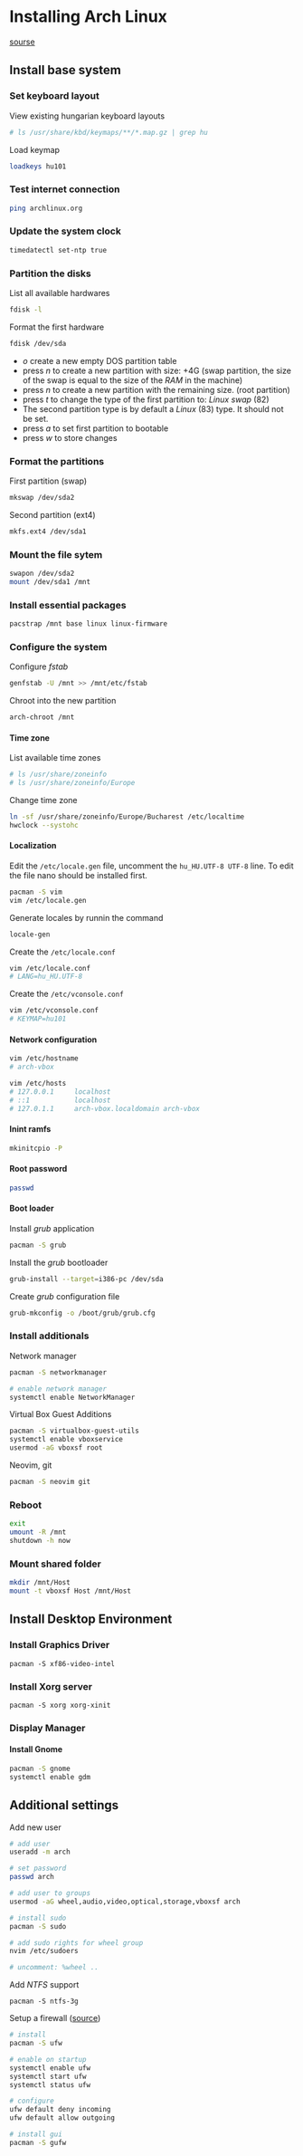 # Installing Arch Linux
[sourse](https://wiki.archlinux.org/index.php/Installation_guide#Boot_the_live_environment)

## Install base system

### Set keyboard layout
View existing hungarian keyboard layouts

```bash
# ls /usr/share/kbd/keymaps/**/*.map.gz | grep hu
```

Load keymap

```bash
loadkeys hu101
```


### Test internet connection
```bash
ping archlinux.org
```

### Update the system clock
```bash
timedatectl set-ntp true
```

### Partition the disks
List all available hardwares

```bash
fdisk -l
```

Format the first hardware

```bash
fdisk /dev/sda
```

 - *o* create a new empty DOS partition table
 - press *n* to create a new partition with size: +4G (swap partition, the size of the swap is equal to the size of the *RAM* in the machine)
 - press *n* to create a new partition with the remaining size. (root partition)
 - press *t* to change the type of the first partition to: *Linux swap* (82)
 - The second partition type is by default a *Linux* (83) type. It should not be set.
 - press *a* to set first partition to bootable
 - press *w* to store changes

### Format the partitions
First partition (swap)

```bash
mkswap /dev/sda2
```

Second partition (ext4)

```bash
mkfs.ext4 /dev/sda1
```

### Mount the file sytem

```bash
swapon /dev/sda2
mount /dev/sda1 /mnt
```

### Install essential packages
```bash
pacstrap /mnt base linux linux-firmware
```

### Configure the system

Configure *fstab*
```bash
genfstab -U /mnt >> /mnt/etc/fstab
```

Chroot into the new partition
```bash
arch-chroot /mnt
```

#### Time zone
List available time zones

```bash
# ls /usr/share/zoneinfo
# ls /usr/share/zoneinfo/Europe
```

Change time zone

```bash
ln -sf /usr/share/zoneinfo/Europe/Bucharest /etc/localtime
hwclock --systohc
```

#### Localization
Edit the ```/etc/locale.gen``` file, uncomment the ```hu_HU.UTF-8 UTF-8``` line. To edit the file nano should be installed first.

```bash
pacman -S vim
vim /etc/locale.gen
```

Generate locales by runnin the command

```bash
locale-gen
```

Create the `/etc/locale.conf`

```bash
vim /etc/locale.conf
# LANG=hu_HU.UTF-8
```

Create the `/etc/vconsole.conf`

```bash
vim /etc/vconsole.conf
# KEYMAP=hu101
```

#### Network configuration

```bash
vim /etc/hostname
# arch-vbox

vim /etc/hosts
# 127.0.0.1		localhost
# ::1			localhost
# 127.0.1.1		arch-vbox.localdomain arch-vbox
```

#### Inint ramfs
```bash
mkinitcpio -P
```

#### Root password
```bash
passwd
```

#### Boot loader
Install *grub* application

```bash
pacman -S grub
```

Install the *grub* bootloader

```bash
grub-install --target=i386-pc /dev/sda
```

Create *grub* configuration file

```bash
grub-mkconfig -o /boot/grub/grub.cfg
```

### Install additionals

Network manager

```bash
pacman -S networkmanager

# enable network manager
systemctl enable NetworkManager
```

Virtual Box Guest Additions

```bash
pacman -S virtualbox-guest-utils
systemctl enable vboxservice
usermod -aG vboxsf root
```

Neovim, git

```bash
pacman -S neovim git
```

### Reboot

```bash
exit
umount -R /mnt
shutdown -h now
```

### Mount shared folder

```bash
mkdir /mnt/Host
mount -t vboxsf Host /mnt/Host
```

## Install Desktop Environment

### Install Graphics Driver
`pacman -S xf86-video-intel`

### Install Xorg server
`pacman -S xorg xorg-xinit`

### Display Manager

#### Install Gnome

```bash
pacman -S gnome
systemctl enable gdm
```

## Additional settings

Add new user

```bash
# add user
useradd -m arch

# set password
passwd arch

# add user to groups
usermod -aG wheel,audio,video,optical,storage,vboxsf arch

# install sudo
pacman -S sudo

# add sudo rights for wheel group
nvim /etc/sudoers

# uncomment: %wheel ..
```

Add *NTFS* support

`pacman -S ntfs-3g`

Setup a firewall ([source](https://www.digitalocean.com/community/tutorials/how-to-setup-a-firewall-with-ufw-on-an-ubuntu-and-debian-cloud-server))

```bash
# install
pacman -S ufw

# enable on startup
systemctl enable ufw
systemctl start ufw
systemctl status ufw

# configure
ufw default deny incoming
ufw default allow outgoing

# install gui
pacman -S gufw
```
